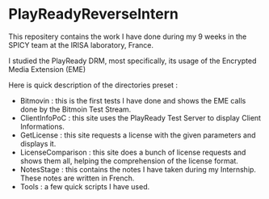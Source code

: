 # PlayReadyReverseIntern

This repositery contains the work I have done during my 9 weeks in the SPICY team at the IRISA laboratory, France. 

I studied the PlayReady DRM, most specifically, its usage of the Encrypted Media Extension (EME)

Here is quick description of the directories preset : 
- Bitmovin : this is the first tests I have done and shows the EME calls done by the Bitmoin Test Stream.
- ClientInfoPoC : this site uses the PlayReady Test Server to display Client Informations.
- GetLicense : this site requests a license with the given parameters and displays it.
- LicenseComparison : this site does a bunch of license requests and shows them all, helping the comprehension of the license format.
- NotesStage : this contains the notes I have taken during my Internship. These notes are written in French. 
- Tools : a few quick scripts I have used.